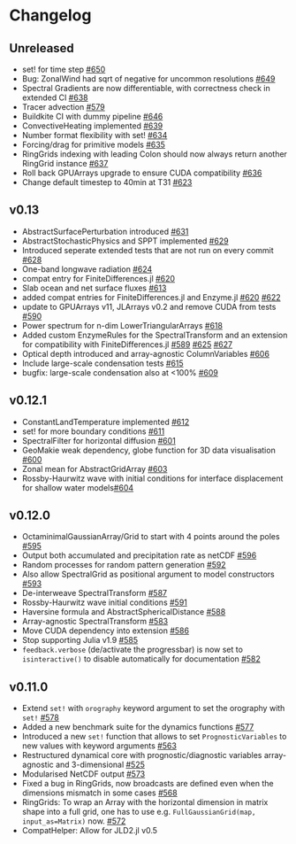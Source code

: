 # Changelog

## Unreleased

- set! for time step [#650](https://github.com/SpeedyWeather/SpeedyWeather.jl/pull/650)
- Bug: ZonalWind had sqrt of negative for uncommon resolutions [#649](https://github.com/SpeedyWeather/SpeedyWeather.jl/pull/649)
- Spectral Gradients are now differentiable, with correctness check in extended CI [#638](https://github.com/SpeedyWeather/SpeedyWeather.jl/pull/638)
- Tracer advection [#579](https://github.com/SpeedyWeather/SpeedyWeather.jl/pull/579)
- Buildkite CI with dummy pipeline [#646](https://github.com/SpeedyWeather/SpeedyWeather.jl/pull/646)
- ConvectiveHeating implemented [#639](https://github.com/SpeedyWeather/SpeedyWeather.jl/pull/639)
- Number format flexibility with set! [#634](https://github.com/SpeedyWeather/SpeedyWeather.jl/pull/634)
- Forcing/drag for primitive models [#635](https://github.com/SpeedyWeather/SpeedyWeather.jl/pull/635)
- RingGrids indexing with leading Colon should now always return another RingGrid instance [#637](https://github.com/SpeedyWeather/SpeedyWeather.jl/pull/637)
- Roll back GPUArrays upgrade to ensure CUDA compatibility [#636](https://github.com/SpeedyWeather/SpeedyWeather.jl/pull/636)
- Change default timestep to 40min at T31 [#623](https://github.com/SpeedyWeather/SpeedyWeather.jl/pull/623)

## v0.13

- AbstractSurfacePerturbation introduced [#631](https://github.com/SpeedyWeather/SpeedyWeather.jl/pull/631)
- AbstractStochasticPhysics and SPPT implemented [#629](https://github.com/SpeedyWeather/SpeedyWeather.jl/pull/629)
- Introduced seperate extended tests that are not run on every commit [#628](https://github.com/SpeedyWeather/SpeedyWeather.jl/pull/628)
- One-band longwave radiation [#624](https://github.com/SpeedyWeather/SpeedyWeather.jl/pull/624)
- compat entry for FiniteDifferences.jl [#620](https://github.com/SpeedyWeather/SpeedyWeather.jl/pull/620)
- Slab ocean and net surface fluxes [#613](https://github.com/SpeedyWeather/SpeedyWeather.jl/pull/613)
- added compat entries for FiniteDifferences.jl and Enzyme.jl [#620](https://github.com/SpeedyWeather/SpeedyWeather.jl/pull/620) [#622](https://github.com/SpeedyWeather/SpeedyWeather.jl/pull/622)
- update to GPUArrays v11, JLArrays v0.2 and remove CUDA from tests [#590](https://github.com/SpeedyWeather/SpeedyWeather.jl/pull/590)
- Power spectrum for n-dim LowerTriangularArrays [#618](https://github.com/SpeedyWeather/SpeedyWeather.jl/pull/618)
- Added custom EnzymeRules for the SpectralTransform and an extension for compatibility with FiniteDifferences.jl [#589](https://github.com/SpeedyWeather/SpeedyWeather.jl/pull/589) [#625](https://github.com/SpeedyWeather/SpeedyWeather.jl/pull/625) [#627](https://github.com/SpeedyWeather/SpeedyWeather.jl/pull/627)
- Optical depth introduced and array-agnostic ColumnVariables [#606](https://github.com/SpeedyWeather/SpeedyWeather.jl/pull/606)
- Include large-scale condensation tests [#615](https://github.com/SpeedyWeather/SpeedyWeather.jl/pull/615)
- bugfix: large-scale condensation also at <100% [#609](https://github.com/SpeedyWeather/SpeedyWeather.jl/pull/609)

## v0.12.1

- ConstantLandTemperature implemented [#612](https://github.com/SpeedyWeather/SpeedyWeather.jl/pull/612)
- set! for more boundary conditions [#611](https://github.com/SpeedyWeather/SpeedyWeather.jl/pull/611)
- SpectralFilter for horizontal diffusion [#601](https://github.com/SpeedyWeather/SpeedyWeather.jl/pull/601)
- GeoMakie weak dependency, globe function for 3D data visualisation [#600](https://github.com/SpeedyWeather/SpeedyWeather.jl/pull/600)
- Zonal mean for AbstractGridArray [#603](https://github.com/SpeedyWeather/SpeedyWeather.jl/pull/603)
- Rossby-Haurwitz wave with initial conditions for interface displacement for shallow water models[#604](https://github.com/SpeedyWeather/SpeedyWeather.jl/pull/604)

## v0.12.0

- OctaminimalGaussianArray/Grid to start with 4 points around the poles [#595](https://github.com/SpeedyWeather/SpeedyWeather.jl/pull/595)
- Output both accumulated and precipitation rate as netCDF [#596](https://github.com/SpeedyWeather/SpeedyWeather.jl/pull/596)
- Random processes for random pattern generation [#592](https://github.com/SpeedyWeather/SpeedyWeather.jl/pull/592)
- Also allow SpectralGrid as positional argument to model constructors [#593](https://github.com/SpeedyWeather/SpeedyWeather.jl/pull/593)
- De-interweave SpectralTransform [#587](https://github.com/SpeedyWeather/SpeedyWeather.jl/pull/587)
- Rossby-Haurwitz wave initial conditions [#591](https://github.com/SpeedyWeather/SpeedyWeather.jl/pull/591)
- Haversine formula and AbstractSphericalDistance [#588](https://github.com/SpeedyWeather/SpeedyWeather.jl/pull/588)
- Array-agnostic SpectralTransform [#583](https://github.com/SpeedyWeather/SpeedyWeather.jl/pull/583)
- Move CUDA dependency into extension [#586](https://github.com/SpeedyWeather/SpeedyWeather.jl/pull/586)
- Stop supporting Julia v1.9 [#585](https://github.com/SpeedyWeather/SpeedyWeather.jl/pull/585)
- `feedback.verbose` (de/activate the progressbar) is now set to `isinteractive()` to disable automatically for documentation [#582](https://github.com/SpeedyWeather/SpeedyWeather.jl/pull/582)

## v0.11.0

- Extend `set!` with `orography` keyword argument to set the orography with `set!` [#578](https://github.com/SpeedyWeather/SpeedyWeather.jl/pull/578)
- Added a new benchmark suite for the dynamics functions [#577](https://github.com/SpeedyWeather/SpeedyWeather.jl/pull/577)
- Introduced a new `set!` function that allows to set `PrognosticVariables` to new values with keyword arguments [#563](https://github.com/SpeedyWeather/SpeedyWeather.jl/pull/563)
- Restructured dynamical core with prognostic/diagnostic variables array-agnostic and 3-dimensional [#525](https://github.com/SpeedyWeather/SpeedyWeather.jl/pull/525)
- Modularised NetCDF output [#573](https://github.com/SpeedyWeather/SpeedyWeather.jl/pull/573)
- Fixed a bug in RingGrids, now broadcasts are defined even when the dimensions mismatch in some cases [#568](https://github.com/SpeedyWeather/SpeedyWeather.jl/pull/568)
- RingGrids: To wrap an Array with the horizontal dimension in matrix shape into a full grid, one has to use e.g. `FullGaussianGrid(map, input_as=Matrix)` now. [#572](https://github.com/SpeedyWeather/SpeedyWeather.jl/pull/572)
- CompatHelper: Allow for JLD2.jl v0.5
